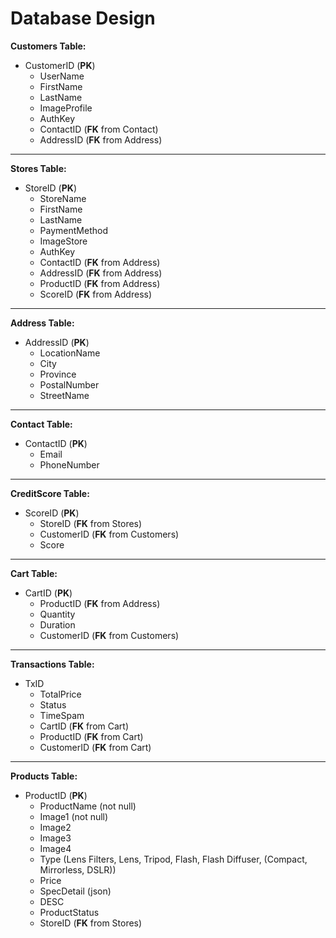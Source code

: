 # Database Design


**Customers Table:**

- CustomerID (**PK**)
    + UserName
    + FirstName
    + LastName
    + ImageProfile
    + AuthKey
    + ContactID (**FK** from Contact)
    + AddressID (**FK** from Address)


****
**Stores Table:**

- StoreID (**PK**)
    + StoreName
    + FirstName
    + LastName
    + PaymentMethod
    + ImageStore
    + AuthKey
    + ContactID (**FK** from Address)
    + AddressID (**FK** from Address)
    + ProductID (**FK** from Address)
    + ScoreID (**FK** from Address)


****
**Address Table:**

- AddressID (**PK**)
    + LocationName
    + City
    + Province
    + PostalNumber
    + StreetName


****
**Contact Table:**

- ContactID (**PK**)
    + Email
    + PhoneNumber


****
**CreditScore Table:**

- ScoreID (**PK**)
    + StoreID (**FK** from Stores)
    + CustomerID (**FK** from Customers)
    + Score


****
**Cart Table:**

- CartID (**PK**)
    + ProductID (**FK** from Address)
    + Quantity
    + Duration
    + CustomerID (**FK** from Customers)


****
**Transactions Table:**

- TxID
   + TotalPrice
   + Status
   + TimeSpam 
   + CartID (**FK** from Cart)
   + ProductID (**FK** from Cart)
   + CustomerID (**FK** from Cart)


****
**Products Table:**

- ProductID (**PK**)
    + ProductName (not null)
    + Image1 (not null)
    + Image2
    + Image3
    + Image4
    + Type (Lens Filters, Lens, Tripod, Flash, Flash Diffuser, (Compact, Mirrorless, DSLR))
    + Price
    + SpecDetail (json)
    + DESC
    + ProductStatus 
    + StoreID (**FK** from Stores)

